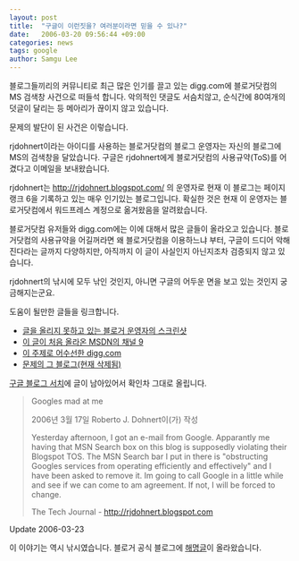 ```yaml
---
layout: post
title:  "구글이 이런짓을? 여러분이라면 믿을 수 있나?"
date:   2006-03-20 09:56:44 +09:00
categories: news
tags: google
author: Samgu Lee
---
```

블로그들끼리의 커뮤니티로 최근 많은 인기를 끌고 있는 digg.com에 블로거닷컴의 MS 검색창 사건으로 떠들석 합니다. 악의적인 댓글도 서슴치않고, 순식간에 80여개의 덧글이 달리는 등 메아리가 끊이지 않고 있습니다.

문제의 발단이 된 사건은 이렇습니다.

rjdohnert이라는 아이디를 사용하는 블로거닷컴의 블로그 운영자는 자신의 블로그에 MS의 검색창을 달았습니다. 구글은 rjdohnert에게 블로거닷컴의 사용규약(ToS)를 어겼다고 이메일을 보내왔습니다.

rjdohnert는 http://rjdohnert.blogspot.com/ 의 운영자로 현재 이 블로그는 페이지랭크 6을 기록하고 있는 매우 인기있는 블로그입니다. 확실한 것은 현재 이 운영자는 블로거닷컴에서 워드프레스 계정으로 옮겨왔음을 알려왔습니다.

블로거닷컴 유저들와 digg.com에는 이에 대해서 많은 글들이 올라오고 있습니다. 블로거닷컴의 사용규약을 어길꺼라면 왜 블로거닷컴을 이용하느냐 부터, 구글이 드디어 악해진다라는 글까지 다양하지만, 아직까지 이 글이 사실인지 아닌지조차 검증되지 않고 있습니다.

rjdohnert의 낚시에 모두 낚인 것인지, 아니면 구글의 어두운 면을 보고 있는 것인지 궁금해지는군요.

도움이 될만한 글들을 링크합니다.

- [글을 올리지 못하고 있는 블로거 운영자의 스크린샷](http://www.bentoll.com/~rjdohnert/googleerror.jpg)
- [이 글이 처음 올라온 MSDN의 채널 9](http://channel9.msdn.com/ShowPost.aspx?PostID=172462#172462)
- [이 주제로 어수선한 digg.com](http://digg.com/software/google_tells_blogspot_user_he_can_t_put_msn_search_on_his_blog)
- [문제의 그 블로그(현재 삭제됨)](http://rjdohnert.blogspot.com/2006/03/googles-mad-at-me.html)

[구글 블로그 서치](http://blogsearch.google.com/blogsearch?hl=ko&#038;q=googles-mad-at-me&#038;btnG=%EB%B8%94%EB%A1%9C%EA%B7%B8+%EA%B2%80%EC%83%89)에 글이 남아있어서 확인차 그대로 올립니다.

> Googles mad at me
>
> 2006년 3월 17일 Roberto J. Dohnert이(가) 작성
>
>Yesterday afternoon, I got an e-mail from Google. Apparantly me having that MSN Search box on this blog is supposedly violating their Blogspot TOS. The MSN Search bar I put in there is "obstructing Googles services from operating efficiently and effectively" and I have been asked to remove it. Im going to call Google in a little while and see if we can come to am agreement. If not, I will be forced to change.
>
> The Tech Journal - http://rjdohnert.blogspot.com

Update 2006-03-23

이 이야기는 역시 낚시였습니다. 블로거 공식 블로그에 [해명글](http://buzz.blogger.com/2006/03/search-policy.html)이 올라왔습니다.
